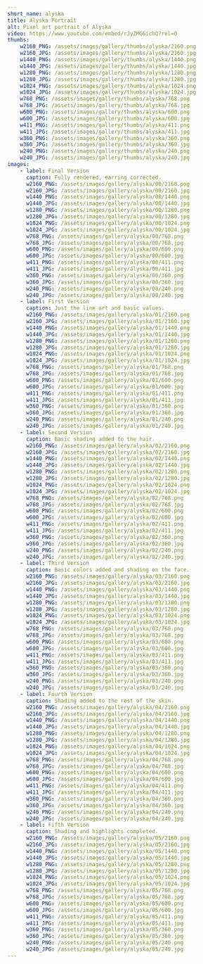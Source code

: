 ```yaml
---
short_name: alyska
title: Alyska Portrait
alt: Pixel art portrait of Alyska
video: https://www.youtube.com/embed/rJyZMG6ichQ?rel=0
thumbs:
    w2160_PNG: /assets/images/gallery/thumbs/alyska/2160.png
    w2160_JPG: /assets/images/gallery/thumbs/alyska/2160.jpg
    w1440_PNG: /assets/images/gallery/thumbs/alyska/1440.png
    w1440_JPG: /assets/images/gallery/thumbs/alyska/1440.jpg
    w1280_PNG: /assets/images/gallery/thumbs/alyska/1280.png
    w1280_JPG: /assets/images/gallery/thumbs/alyska/1280.jpg
    w1024_PNG: /assets/images/gallery/thumbs/alyska/1024.png
    w1024_JPG: /assets/images/gallery/thumbs/alyska/1024.jpg
    w768_PNG: /assets/images/gallery/thumbs/alyska/768.png
    w768_JPG: /assets/images/gallery/thumbs/alyska/768.jpg
    w600_PNG: /assets/images/gallery/thumbs/alyska/600.png
    w600_JPG: /assets/images/gallery/thumbs/alyska/600.jpg
    w411_PNG: /assets/images/gallery/thumbs/alyska/411.png
    w411_JPG: /assets/images/gallery/thumbs/alyska/411.jpg
    w360_PNG: /assets/images/gallery/thumbs/alyska/360.png
    w360_JPG: /assets/images/gallery/thumbs/alyska/360.jpg
    w240_PNG: /assets/images/gallery/thumbs/alyska/240.png
    w240_JPG: /assets/images/gallery/thumbs/alyska/240.jpg
images:
    - label: Final Version
      caption: Fully rendered, earring corrected.
      w2160_PNG: /assets/images/gallery/alyska/00/2160.png
      w2160_JPG: /assets/images/gallery/alyska/00/2160.jpg
      w1440_PNG: /assets/images/gallery/alyska/00/1440.png
      w1440_JPG: /assets/images/gallery/alyska/00/1440.jpg
      w1280_PNG: /assets/images/gallery/alyska/00/1280.png
      w1280_JPG: /assets/images/gallery/alyska/00/1280.jpg
      w1024_PNG: /assets/images/gallery/alyska/00/1024.png
      w1024_JPG: /assets/images/gallery/alyska/00/1024.jpg
      w768_PNG: /assets/images/gallery/alyska/00/768.png
      w768_JPG: /assets/images/gallery/alyska/00/768.jpg
      w600_PNG: /assets/images/gallery/alyska/00/600.png
      w600_JPG: /assets/images/gallery/alyska/00/600.jpg
      w411_PNG: /assets/images/gallery/alyska/00/411.png
      w411_JPG: /assets/images/gallery/alyska/00/411.jpg
      w360_PNG: /assets/images/gallery/alyska/00/360.png
      w360_JPG: /assets/images/gallery/alyska/00/360.jpg
      w240_PNG: /assets/images/gallery/alyska/00/240.png
      w240_JPG: /assets/images/gallery/alyska/00/240.jpg
    - label: First Version
      caption: Just the line art and basic values.
      w2160_PNG: /assets/images/gallery/alyska/01/2160.png
      w2160_JPG: /assets/images/gallery/alyska/01/2160.jpg
      w1440_PNG: /assets/images/gallery/alyska/01/1440.png
      w1440_JPG: /assets/images/gallery/alyska/01/1440.jpg
      w1280_PNG: /assets/images/gallery/alyska/01/1280.png
      w1280_JPG: /assets/images/gallery/alyska/01/1280.jpg
      w1024_PNG: /assets/images/gallery/alyska/01/1024.png
      w1024_JPG: /assets/images/gallery/alyska/01/1024.jpg
      w768_PNG: /assets/images/gallery/alyska/01/768.png
      w768_JPG: /assets/images/gallery/alyska/01/768.jpg
      w600_PNG: /assets/images/gallery/alyska/01/600.png
      w600_JPG: /assets/images/gallery/alyska/01/600.jpg
      w411_PNG: /assets/images/gallery/alyska/01/411.png
      w411_JPG: /assets/images/gallery/alyska/01/411.jpg
      w360_PNG: /assets/images/gallery/alyska/01/360.png
      w360_JPG: /assets/images/gallery/alyska/01/360.jpg
      w240_PNG: /assets/images/gallery/alyska/01/240.png
      w240_JPG: /assets/images/gallery/alyska/01/240.jpg
    - label: Second Version
      caption: Basic shading added to the hair.
      w2160_PNG: /assets/images/gallery/alyska/02/2160.png
      w2160_JPG: /assets/images/gallery/alyska/02/2160.jpg
      w1440_PNG: /assets/images/gallery/alyska/02/1440.png
      w1440_JPG: /assets/images/gallery/alyska/02/1440.jpg
      w1280_PNG: /assets/images/gallery/alyska/02/1280.png
      w1280_JPG: /assets/images/gallery/alyska/02/1280.jpg
      w1024_PNG: /assets/images/gallery/alyska/02/1024.png
      w1024_JPG: /assets/images/gallery/alyska/02/1024.jpg
      w768_PNG: /assets/images/gallery/alyska/02/768.png
      w768_JPG: /assets/images/gallery/alyska/02/768.jpg
      w600_PNG: /assets/images/gallery/alyska/02/600.png
      w600_JPG: /assets/images/gallery/alyska/02/600.jpg
      w411_PNG: /assets/images/gallery/alyska/02/411.png
      w411_JPG: /assets/images/gallery/alyska/02/411.jpg
      w360_PNG: /assets/images/gallery/alyska/02/360.png
      w360_JPG: /assets/images/gallery/alyska/02/360.jpg
      w240_PNG: /assets/images/gallery/alyska/02/240.png
      w240_JPG: /assets/images/gallery/alyska/02/240.jpg
    - label: Third Version
      caption: Basic colors added and shading on the face.
      w2160_PNG: /assets/images/gallery/alyska/03/2160.png
      w2160_JPG: /assets/images/gallery/alyska/03/2160.jpg
      w1440_PNG: /assets/images/gallery/alyska/03/1440.png
      w1440_JPG: /assets/images/gallery/alyska/03/1440.jpg
      w1280_PNG: /assets/images/gallery/alyska/03/1280.png
      w1280_JPG: /assets/images/gallery/alyska/03/1280.jpg
      w1024_PNG: /assets/images/gallery/alyska/03/1024.png
      w1024_JPG: /assets/images/gallery/alyska/03/1024.jpg
      w768_PNG: /assets/images/gallery/alyska/03/768.png
      w768_JPG: /assets/images/gallery/alyska/03/768.jpg
      w600_PNG: /assets/images/gallery/alyska/03/600.png
      w600_JPG: /assets/images/gallery/alyska/03/600.jpg
      w411_PNG: /assets/images/gallery/alyska/03/411.png
      w411_JPG: /assets/images/gallery/alyska/03/411.jpg
      w360_PNG: /assets/images/gallery/alyska/03/360.png
      w360_JPG: /assets/images/gallery/alyska/03/360.jpg
      w240_PNG: /assets/images/gallery/alyska/03/240.png
      w240_JPG: /assets/images/gallery/alyska/03/240.jpg
    - label: Fourth Version
      caption: Shading added to the rest of the skin.
      w2160_PNG: /assets/images/gallery/alyska/04/2160.png
      w2160_JPG: /assets/images/gallery/alyska/04/2160.jpg
      w1440_PNG: /assets/images/gallery/alyska/04/1440.png
      w1440_JPG: /assets/images/gallery/alyska/04/1440.jpg
      w1280_PNG: /assets/images/gallery/alyska/04/1280.png
      w1280_JPG: /assets/images/gallery/alyska/04/1280.jpg
      w1024_PNG: /assets/images/gallery/alyska/04/1024.png
      w1024_JPG: /assets/images/gallery/alyska/04/1024.jpg
      w768_PNG: /assets/images/gallery/alyska/04/768.png
      w768_JPG: /assets/images/gallery/alyska/04/768.jpg
      w600_PNG: /assets/images/gallery/alyska/04/600.png
      w600_JPG: /assets/images/gallery/alyska/04/600.jpg
      w411_PNG: /assets/images/gallery/alyska/04/411.png
      w411_JPG: /assets/images/gallery/alyska/04/411.jpg
      w360_PNG: /assets/images/gallery/alyska/04/360.png
      w360_JPG: /assets/images/gallery/alyska/04/360.jpg
      w240_PNG: /assets/images/gallery/alyska/04/240.png
      w240_JPG: /assets/images/gallery/alyska/04/240.jpg
    - label: Fifth Version
      caption: Shading and highlights completed.
      w2160_PNG: /assets/images/gallery/alyska/05/2160.png
      w2160_JPG: /assets/images/gallery/alyska/05/2160.jpg
      w1440_PNG: /assets/images/gallery/alyska/05/1440.png
      w1440_JPG: /assets/images/gallery/alyska/05/1440.jpg
      w1280_PNG: /assets/images/gallery/alyska/05/1280.png
      w1280_JPG: /assets/images/gallery/alyska/05/1280.jpg
      w1024_PNG: /assets/images/gallery/alyska/05/1024.png
      w1024_JPG: /assets/images/gallery/alyska/05/1024.jpg
      w768_PNG: /assets/images/gallery/alyska/05/768.png
      w768_JPG: /assets/images/gallery/alyska/05/768.jpg
      w600_PNG: /assets/images/gallery/alyska/05/600.png
      w600_JPG: /assets/images/gallery/alyska/05/600.jpg
      w411_PNG: /assets/images/gallery/alyska/05/411.png
      w411_JPG: /assets/images/gallery/alyska/05/411.jpg
      w360_PNG: /assets/images/gallery/alyska/05/360.png
      w360_JPG: /assets/images/gallery/alyska/05/360.jpg
      w240_PNG: /assets/images/gallery/alyska/05/240.png
      w240_JPG: /assets/images/gallery/alyska/05/240.jpg
---
```

